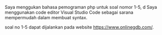 Saya menggukan bahasa pemograman php untuk soal nomor 1-5, d
Saya menggunakan code editor Visual Studio Code sebagai sarana mempermudah dalam membuat syntax.

soal no 1-5 dapat dijalankan pada website https://www.onlinegdb.com/.
